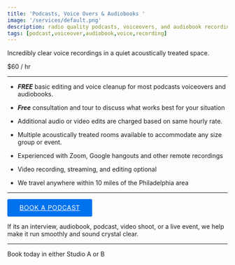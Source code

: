 ```yaml
---
title: 'Podcasts, Voice Overs & Audiobooks '
image: '/services/default.png'
description: radio quality podcasts, voiceovers, and audiobook recordings.
tags: [podcast,voiceover,audiobook,voice,recording]
---
```

Incredibly clear voice recordings in a quiet acoustically treated space.

$60 / hr 

- - -

- **_FREE_** basic editing and voice cleanup for most podcasts voiceovers and audiobooks.

- **_Free_** consultation and tour to discuss what works best for your situation

- Additional audio or video edits are charged based on same hourly rate.

- Multiple acoustically treated rooms available to accommodate any size group or event.

- Experienced with Zoom, Google hangouts and other remote recordings

- Video recording, streaming, and editing optional

- We travel anywhere within 10 miles of the Philadelphia area

- - -

<!-- Start Square Appointments Embed code --> <a target="_top" style=" background-color: #0072ee; color: white; height: 40px; text-transform: uppercase; font-family: 'Square Market', 'helvetica neue', helvetica, arial, sans-serif; letter-spacing: 1px; line-height: 38px; padding: 0 28px; border-radius: 3px; font-weight: 500; font-size: 14px; cursor: pointer; display: inline-block; " href="https://squareup.com/appointments/book/52758083-5a1a-4b2d-a710-6687d1641594/8GNV6PJ8WK7YH/services">Book A Podcast</a> <!-- End Square Appointments Embed code -->

If its an interview, audiobook, podcast, video shoot, or a live event, we help make it run smoothly and sound crystal clear.

- - -

Book today in either Studio A or B
